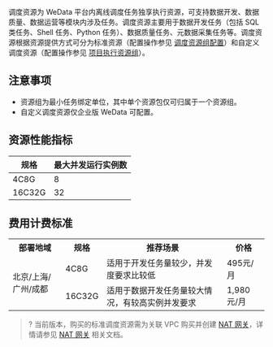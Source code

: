 调度资源为 WeData 平台内离线调度任务独享执行资源，可支持数据开发、数据质量、数据运营等模块内涉及任务。调度资源主要用于数据开发任务（包括 SQL 类任务、Shell 任务、Python 任务）、数据质量任务、元数据采集任务等。调度资源根据资源提供方式可分为标准资源（配置操作参见 [调度资源组配置](https://cloud.tencent.com/document/product/1267/78675)）和自定义调度资源（配置操作参见 [项目执行资源组](https://cloud.tencent.com/document/product/1267/72631)）。

## 注意事项
- 资源组为最小任务绑定单位，其中单个资源包仅可归属于一个资源组。
- 自定义调度资源仅企业版 WeData 可配置。

## 资源性能指标
| 规格 | 最大并发运行实例数 | 
|---------|---------|
|4C8G	  | 8|
|16C32G	  | 32|

## 费用计费标准
<table>
<tr>
<th>部署地域</th>
<th>规格</th>
<th>推荐场景</th>
<th>价格</th>
</tr>
<tr>
<td rowspan=2>北京/上海/广州/成都</td>
<td>4C8G</td>
<td>适用于开发任务量较少，并发度要求比较低</td>
<td>495元/月</td>
</tr>
<tr>
<td>16C32G</td>
<td>适用于数据开发任务量较大情况，有较高实例并发要求</td>
<td>1,980元/月</td>
</tr>
</table>

>? 当前版本，购买的标准调度资源需为关联 VPC 购买并创建 [NAT 网关](https://buy.cloud.tencent.com/nat?rid=1&vpcId=vpc-haz12umj)，详情请参见 [NAT 网关](https://cloud.tencent.com/document/product/1267/78677) 相关文档。

